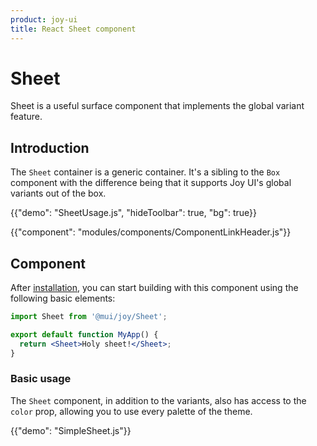 ```yaml
---
product: joy-ui
title: React Sheet component
---
```


# Sheet

<p class="description">Sheet is a useful surface component that implements the global variant feature.</p>

## Introduction

The `Sheet` container is a generic container. It's a sibling to the `Box` component with the difference being that it supports Joy UI's global variants out of the box.

{{"demo": "SheetUsage.js", "hideToolbar": true, "bg": true}}

{{"component": "modules/components/ComponentLinkHeader.js"}}

## Component

After [installation](/joy-ui/getting-started/installation/), you can start building with this component using the following basic elements:

```jsx
import Sheet from '@mui/joy/Sheet';

export default function MyApp() {
  return <Sheet>Holy sheet!</Sheet>;
}
```

### Basic usage

The `Sheet` component, in addition to the variants, also has access to the `color` prop, allowing you to use every palette of the theme.

{{"demo": "SimpleSheet.js"}}
